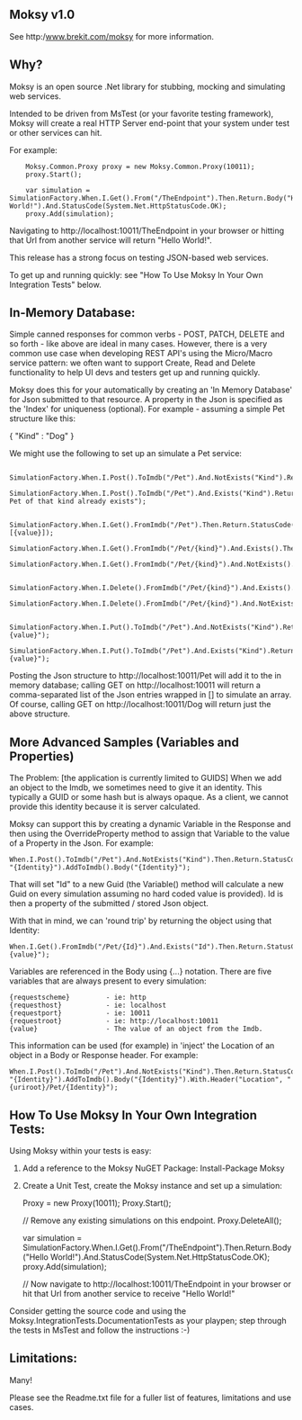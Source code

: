 Moksy v1.0
----------
See http:/www.brekit.com/moksy for more information. 


Why?
----
Moksy is an open source .Net library for stubbing, mocking and simulating web services. 

Intended to be driven from MsTest (or your favorite testing framework), Moksy will create a real HTTP Server end-point that your system under test or other services can hit. 

For example:

		Moksy.Common.Proxy proxy = new Moksy.Common.Proxy(10011);
		proxy.Start();

		var simulation = SimulationFactory.When.I.Get().From("/TheEndpoint").Then.Return.Body("Hello World!").And.StatusCode(System.Net.HttpStatusCode.OK);
		proxy.Add(simulation);

Navigating to http://localhost:10011/TheEndpoint in your browser or hitting that Url from another service will return "Hello World!". 

This release has a strong focus on testing JSON-based web services. 

To get up and running quickly: see "How To Use Moksy In Your Own Integration Tests" below. 


In-Memory Database:
-------------------
Simple canned responses for common verbs - POST, PATCH, DELETE and so forth - like above are ideal in many cases. However, there is a very common use case when developing REST API's using the Micro/Macro service pattern: we often want to support Create, Read and Delete functionality to help UI devs and testers get up and running quickly. 

Moksy does this for your automatically by creating an 'In Memory Database' for Json submitted to that resource. A property in the Json is specified as the 'Index' for uniqueness (optional). For example - assuming a simple Pet structure like this:

{ "Kind" : "Dog" }

We might use the following to set up an simulate a Pet service:

		SimulationFactory.When.I.Post().ToImdb("/Pet").And.NotExists("Kind").Return.StatusCode(System.Net.HttpStatusCode.Created).And.AddToImdb();
		SimulationFactory.When.I.Post().ToImdb("/Pet").And.Exists("Kind").Return.StatusCode(System.Net.HttpStatusCode.BadRequest).And.Body("A Pet of that kind already exists");
		
		SimulationFactory.When.I.Get().FromImdb("/Pet").Then.Return.StatusCode(System.Net.HttpStatusCode.OK).With.Body("[{value}]);
		SimulationFactory.When.I.Get().FromImdb("/Pet/{kind}").And.Exists().Then.Return.StatusCode(System.Net.HttpStatusCode.OK);
		SimulationFactory.When.I.Get().FromImdb("/Pet/{kind}").And.NotExists().Then.Return.StatusCode(System.Net.HttpStatusCode.NotFound);

		SimulationFactory.When.I.Delete().FromImdb("/Pet/{kind}").And.Exists().Then.Return.StatusCode(System.Net.HttpStatusCode.NoContent).And.RemoveFromImdb();
		SimulationFactory.When.I.Delete().FromImdb("/Pet/{kind}").And.NotExists().Then.Return.StatusCode(System.Net.HttpStatusCode.NoContent);
		
		SimulationFactory.When.I.Put().ToImdb("/Pet").And.NotExists("Kind").Return.StatusCode(System.Net.HttpStatusCode.Created).And.AddToImdb().And.Return.Body("{value}");
		SimulationFactory.When.I.Put().ToImdb("/Pet").And.Exists("Kind").Return.StatusCode(System.Net.HttpStatusCode.OK).And.AddToImdb().And.Return.Body("{value}");		
		
Posting the Json structure to http://localhost:10011/Pet will add it to the in memory database; calling GET on http://localhost:10011 will return a comma-separated
list of the Json entries wrapped in [] to simulate an array. Of course, calling GET on http://localhost:10011/Dog will return just the above structure. 


More Advanced Samples (Variables and Properties)
------------------------------------------------
The Problem: [the application is currently limited to GUIDS]
When we add an object to the Imdb, we sometimes need to give it an identity. This typically a GUID or some hash but is always opaque. As a client, we cannot provide this identity because it is server calculated. 

Moksy can support this by creating a dynamic Variable in the Response and then using the OverrideProperty method to assign that Variable to the value of a Property in the Json. 
For example:

	When.I.Post().ToImdb("/Pet").And.NotExists("Kind").Then.Return.StatusCode(System.Net.HttpStatusCode.Created).With.Variable("Identity").OverrideProperty("Id", "{Identity}").AddToImdb().Body("{Identity}");

That will set "Id" to a new Guid (the Variable() method will calculate a new Guid on every simulation assuming no hard coded value is provided). Id is then a property of the submitted / stored Json object.

With that in mind, we can 'round trip' by returning the object using that Identity:

	When.I.Get().FromImdb("/Pet/{Id}").And.Exists("Id").Then.Return.StatusCode(System.Net.HttpStatusCode.OK).And.Body("{value}");

Variables are referenced in the Body using {...} notation. There are five variables that are always present to every simulation:

	{requestscheme}			- ie: http
	{requesthost}			- ie: localhost
	{requestport}			- ie: 10011
	{requestroot}			- ie: http://localhost:10011
	{value}                 - The value of an object from the Imdb. 

This information can be used (for example) in 'inject' the Location of an object in a Body or Response header. For example:

	When.I.Post().ToImdb("/Pet").And.NotExists("Kind").Then.Return.StatusCode(System.Net.HttpStatusCode.Created).With.Variable("Identity").OverrideProperty("Id", "{Identity}").AddToImdb().Body("{Identity}").With.Header("Location", "{uriroot}/Pet/{Identity}");



How To Use Moksy In Your Own Integration Tests:
-----------------------------------------------
Using Moksy within your tests is easy:

1. Add a reference to the Moksy NuGET Package: Install-Package Moksy

2. Create a Unit Test, create the Moksy instance and set up a simulation:

   Proxy = new Proxy(10011);
   Proxy.Start();

   // Remove any existing simulations on this endpoint.
   Proxy.DeleteAll();

   var simulation = SimulationFactory.When.I.Get().From("/TheEndpoint").Then.Return.Body("Hello World!").And.StatusCode(System.Net.HttpStatusCode.OK);
   proxy.Add(simulation);

   // Now navigate to http://localhost:10011/TheEndpoint in your browser or hit that Url from another service to receive "Hello World!"

Consider getting the source code and using the Moksy.IntegrationTests.DocumentationTests as your playpen; step through the tests in MsTest and follow the instructions :-) 



Limitations:
------------
Many! 

Please see the Readme.txt file for a fuller list of features, limitations and use cases. 
